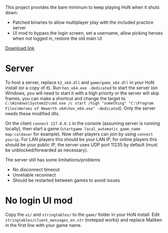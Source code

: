 This project provides the bare minimum to keep playing HoN when it shuts down:
 - Patched binaries to allow multiplayer play with the included practice server
 - UI mod to bypass the login screen, set a username, allow picking heroes when not logged in, restore the old main UI

[Download link](https://github.com/honserver/honserver/archive/refs/heads/master.zip)

# Server

To host a server, replace `k2_x64.dll` and `game/game_x64.dll` in your HoN install (or a copy of it). Run `hon_x64.exe -dedicated` to start the server (on Windows, you will need to start it with a high priority or the server will skip frames. you can make a shortcut and change the target to `C:\Windows\System32\cmd.exe /c start /high "something" "C:\Program Files\Heroes of Newerth x64\hon_x64.exe" -dedicated`). Only the server needs these modified dlls.

On the client `connect 127.0.0.1` in the console (assuming server is running locally), then start a game (`startgame local_automatic game_name map:caldavar` for example). Now other players can join by using `connect yourip`. For LAN players this should be your LAN IP, for online players this should be your public IP, the server uses UDP port 11235 by default (must be unblocked/forwarded as necessary).

The server still has some limitations/problems
- No disconnect timeout
- Unreliable reconnect
- Should be restarted between games to avoid issues

# No login UI mod

Copy the `ui/` and `stringtables/` to the `game/` folder in your HoN install. Edit `stringtables/client_messages_en.str` (notepad works) and replace Maliken in the first line with your game name.
